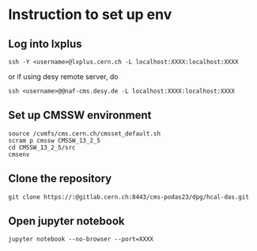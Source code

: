 # Instruction to set up env
## Log into lxplus
```
ssh -Y <username>@lxplus.cern.ch -L localhost:XXXX:localhost:XXXX
```
or if using desy remote server, do
```
ssh <username>@@naf-cms.desy.de -L localhost:XXXX:localhost:XXXX
```


## Set up CMSSW environment
```
source /cvmfs/cms.cern.ch/cmsset_default.sh  
scram p cmssw CMSSW_13_2_5  
cd CMSSW_13_2_5/src  
cmsenv  
```

## Clone the repository
```
git clone https://:@gitlab.cern.ch:8443/cms-podas23/dpg/hcal-das.git
```

## Open jupyter notebook
```
jupyter notebook --no-browser --port=XXXX  
```
